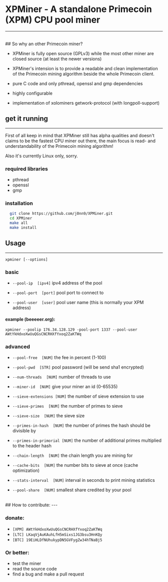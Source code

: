 # XPMiner - A standalone Primecoin (XPM) CPU pool miner
---
<br/>
## So why an other Primecoin miner? 


  * XPMiner is fully open source (GPLv3) while the most other miner
    are closed source (at least the newer versions)

  * XPMiner's intension is to provide a readable and clean implementation
of the Primecoin mining algorithm beside the whole Primecoin client.

  * pure C code and only pthread, openssl and gmp dependencies

  * highly configurable

  * implementation of xolominers getwork-protocol (with longpoll-support)


## get it running
---

First of all keep in mind that XPMiner still has alpha qualities and 
doesn't claims to be the fastest CPU miner out there, the main focus
is read- and understandability of the Primecoin mining algorithm!

Also it's currently Linux only, sorry.

### required libraries
  - pthread
  - openssl
  - gmp 

### installation
```sh
  git clone https://github.com/j0nn9/XPMiner.git
  cd XPMiner
  make all
  make install
```
## Usage
---

  `xpminer [--options]`

### basic

 - `--pool-ip  [ipv4]` ipv4 address of the pool

 - `--pool-port  [port]` pool port to connect to

 - `--pool-user  [user]` pool user name (this is normally your XPM address)

#### example (beeeeer.org):

`xpminer --poolip 176.34.128.129 -pool-port 1337 --pool-user AWtYkHdxoXwUuQGsCNCRHXfYxoq2ZaKTWq`

### advanced

  - `--pool-free  [NUM]` the fee in percent (1-100) 

  - `--pool-pwd  [STR]` pool password (will be send sha1 encrypted)

  - `--num-threads  [NUM]` number of threads to use

  - `--miner-id  [NUM]` give your miner an id (0-65535) 

  - `--sieve-extensions [NUM]` the number of sieve extension to use 

  - `--sieve-primes  [NUM]` the number of primes to sieve              

  - `--sieve-size  [NUM]` the sieve size 

  - `--primes-in-hash  [NUM]` the number of primes the hash should be divisible by

  - `--primes-in-primorial [NUM]` the number of additional primes multiplied to the header hash

  - `--chain-length  [NUM]` the chain length you are mining for        

  - `--cache-bits  [NUM]` the number bits to sieve at once (cache optimization)

  - `--stats-interval  [NUM]` interval in seconds to print mining statistics

  - `--pool-share  [NUM]` smallest share credited by your pool        

<br/>
## How to contribute:
---

### donate:

  - `[XPM] AWtYkHdxoXwUuQGsCNCRHXfYxoq2ZaKTWq`
  - `[LTC] LKaqVjAuKAuhLfH5mSixs1JG3bsu3HnKQy`
  - `[BTC] 19EiHLDfNUhukypDN5GVFygZw34hTNaBj5`

### Or better:

  - test the miner
  - read the source code
  - find a bug and make a pull request
